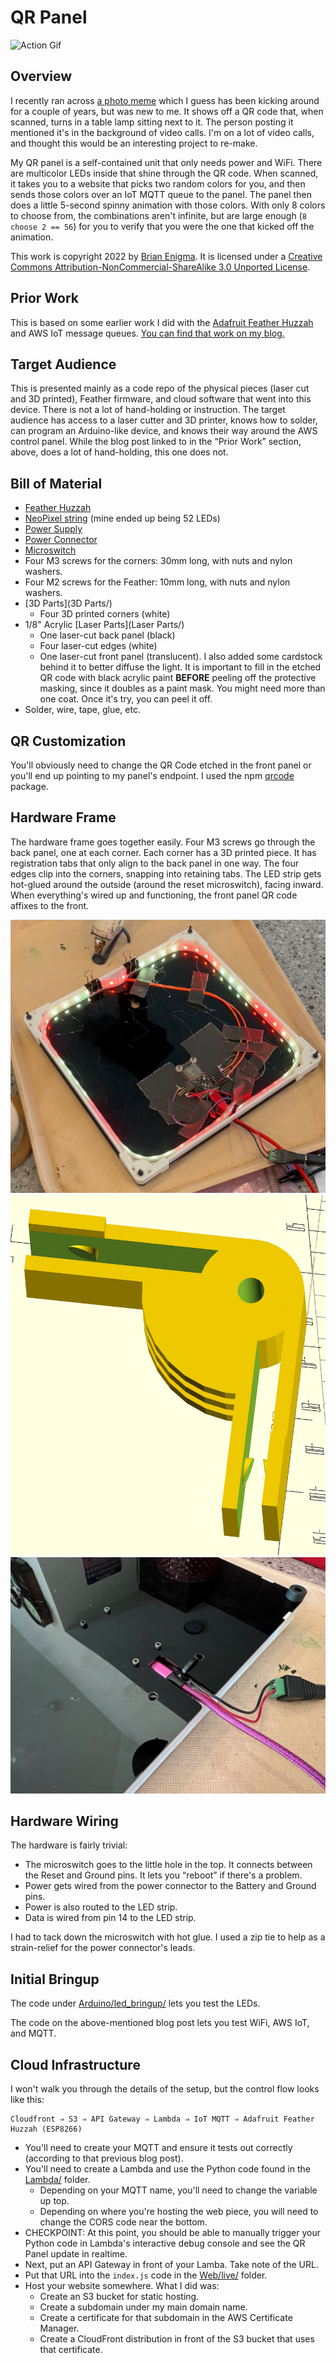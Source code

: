 # QR Panel

![Action Gif](thumbnail.gif)

## Overview

I recently ran across [a photo meme](https://www.reddit.com/r/DidntKnowIWantedThat/comments/kwxd3a/i_have_this_qr_code_sitting_behind_me_in_zoom/) which I guess has been kicking around for a couple of years, but was new to me. It shows off a QR code that, when scanned, turns in a table lamp sitting next to it. The person posting it mentioned it's in the background of video calls. I'm on a lot of video calls, and thought this would be an interesting project to re-make.

My QR panel is a self-contained unit that only needs power and WiFi. There are multicolor LEDs inside that shine through the QR code. When scanned, it takes you to a website that picks two random colors for you, and then sends those colors over an IoT MQTT queue to the panel. The panel then does a little 5-second spinny animation with those colors. With only 8 colors to choose from, the combinations aren't infinite, but are large enough (`8 choose 2 == 56`) for you to verify that you were the one that kicked off the animation.

This work is copyright 2022 by [Brian Enigma](https://github.com/BrianEnigma). It is licensed under a <a rel="license" href="http://creativecommons.org/licenses/by-nc-sa/3.0/">Creative Commons Attribution-NonCommercial-ShareAlike 3.0 Unported License</a>.

## Prior Work

This is based on some earlier work I did with the [Adafruit Feather Huzzah](https://www.adafruit.com/product/2821) and AWS IoT message queues. [You can find that work on my blog.](https://netninja.com/2022/08/11/using-the-adafruit-feather-huzzah-with-aws-iot/)

## Target Audience

This is presented mainly as a code repo of the physical pieces (laser cut and 3D printed), Feather firmware, and cloud software that went into this device. There is not a lot of hand-holding or instruction. The target audience has access to a laser cutter and 3D printer, knows how to solder, can program an Arduino-like device, and knows their way around the AWS control panel. While the blog post linked to in the “Prior Work” section, above, does a lot of hand-holding, this one does not.

## Bill of Material

- [Feather Huzzah](https://www.adafruit.com/product/2821)
- [NeoPixel string](https://www.adafruit.com/product/1138?length=1) (mine ended up being 52 LEDs)
- [Power Supply](https://www.adafruit.com/product/1466)
- [Power Connector](https://www.adafruit.com/product/368)
- [Microswitch](https://www.adafruit.com/product/1489)
- Four M3 screws for the corners: 30mm long, with nuts and nylon washers.
- Four M2 screws for the Feather: 10mm long, with nuts and nylon washers.
- [3D Parts](3D Parts/)
    - Four 3D printed corners (white)
- 1/8" Acrylic [Laser Parts](Laser Parts/)
    - One laser-cut back panel (black)
    - Four laser-cut edges (white)
    - One laser-cut front panel (translucent). I also added some cardstock behind it to better diffuse the light. It is important to fill in the etched QR code with black acrylic paint **BEFORE** peeling off the protective masking, since it doubles as a paint mask. You might need more than one coat. Once it's try, you can peel it off.
- Solder, wire, tape, glue, etc.

## QR Customization

You'll obviously need to change the QR Code etched in the front panel or you'll end up pointing to my panel's endpoint. I used the npm [qrcode](https://www.npmjs.com/package/qrcode) package.

## Hardware Frame

The hardware frame goes together easily. Four M3 screws go through the back panel, one at each corner. Each corner has a 3D printed piece. It has registration tabs that only align to the back panel in one way. The four edges clip into the corners, snapping into retaining tabs. The LED strip gets hot-glued around the outside (around the reset microswitch), facing inward. When everything's wired up and functioning, the front panel QR code affixes to the front.

![Frame](frame.jpg)
![Corner](corner.jpg)
![Reverse](reverse.jpg)

## Hardware Wiring

The hardware is fairly trivial:

- The microswitch goes to the little hole in the top. It connects between the Reset and Ground pins. It lets you “reboot” if there's a problem.
- Power gets wired from the power connector to the Battery and Ground pins.
- Power is also routed to the LED strip.
- Data is wired from pin 14 to the LED strip.

I had to tack down the microswitch with hot glue. I used a zip tie to help as a strain-relief for the power connector's leads.

## Initial Bringup

The code under [Arduino/led_bringup/](Arduino/led_bringup/) lets you test the LEDs.

The code on the above-mentioned blog post lets you test WiFi, AWS IoT, and MQTT.

## Cloud Infrastructure

I won't walk you through the details of the setup, but the control flow looks like this:

```
Cloudfront ⇒ S3 ⇒ API Gateway ⇒ Lambda ⇒ IoT MQTT ⇒ Adafruit Feather Huzzah (ESP8266)
```

- You'll need to create your MQTT and ensure it tests out correctly (according to that previous blog post).
- You'll need to create a Lambda and use the Python code found in the [Lambda/](Lambda/) folder.
    - Depending on your MQTT name, you'll need to change the variable up top.
    - Depending on where you're hosting the web piece, you will need to change the CORS code near the bottom.
- CHECKPOINT: At this point, you should be able to manually trigger your Python code in Lambda's interactive debug console and see the QR Panel update in realtime.
- Next, put an API Gateway in front of your Lamba. Take note of the URL.
- Put that URL into the `index.js` code in the [Web/live/](Web/live/) folder.
- Host your website somewhere. What I did was:
    - Create an S3 bucket for static hosting.
    - Create a subdomain under my main domain name.
    - Create a certificate for that subdomain in the AWS Certificate Manager.
    - Create a CloudFront distribution in front of the S3 bucket that uses that certificate.

